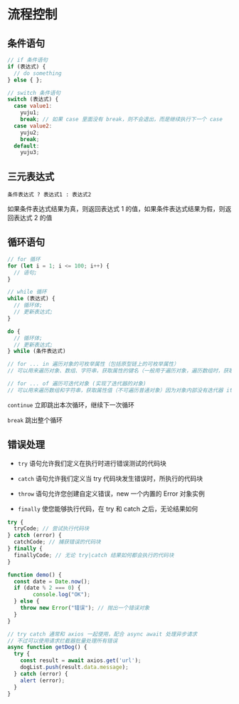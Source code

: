 # 流程控制

## 条件语句

```jsx
// if 条件语句
if (表达式) {  
  // do something 
} else { };

// switch 条件语句
switch (表达式) {
  case value1:
    yuju1;
    break; // 如果 case 里面没有 break，则不会退出，而是继续执行下一个 case
  case value2:
    yuju2;
    break;
  default:
    yuju3;
```

## 三元表达式

`条件表达式 ? 表达式1 : 表达式2`

如果条件表达式结果为真，则返回表达式 1 的值，如果条件表达式结果为假，则返回表达式 2 的值

## 循环语句

```js
// for 循环
for (let i = 1; i <= 100; i++) {
  // 语句;
}

// while 循环
while (表达式) {
  // 循环体;
  // 更新表达式;
}

do {
  // 循环体;
  // 更新表达式;
} while (条件表达式)

// for ... in 遍历对象的可枚举属性（包括原型链上的可枚举属性）
// 可以用来遍历对象、数组、字符串，获取属性的键名（一般用于遍历对象，遍历数组时，获取的是字符串类型的下标"0"）

// for ... of 遍历可迭代对象 (实现了迭代器的对象)
// 可以用来遍历数组和字符串，获取属性值（不可遍历普通对象）因为对象内部没有迭代器 iterator
```

`continue` 立即跳出本次循环，继续下一次循环

`break` 跳出整个循环

## 错误处理

- `try` 语句允许我们定义在执行时进行错误测试的代码块

- `catch` 语句允许我们定义当 try 代码块发生错误时，所执行的代码块

- `throw` 语句允许您创建自定义错误，new 一个内置的 Error 对象实例

- `finally` 使您能够执行代码，在 try 和 catch 之后，无论结果如何


```js
try {
  tryCode; // 尝试执行代码块
} catch (error) {
  catchCode; // 捕获错误的代码块
} finally {
  finallyCode; // 无论 try|catch 结果如何都会执行的代码块
}

function demo() {
  const date = Date.now();
  if (date % 2 === 0) {
		console.log("OK");
  } else {
    throw new Error("错误"); // 抛出一个错误对象
  }
}

// try catch 通常和 axios 一起使用，配合 async await 处理异步请求
// 不过可以使用请求拦截器批量处理所有错误 
async function getDog() {
  try {
    const result = await axios.get('url');
    dogList.push(result.data.message);
  } catch (error) {
    alert (error);
  }
}
```
